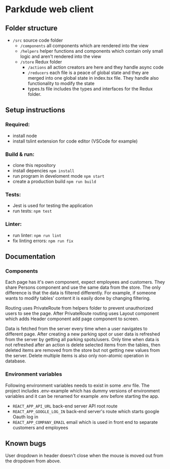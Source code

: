 # Parkdude web client

## Folder structure

- `/src` source code folder
  - `/components` all components which are rendered into the view
  - `/helpers` helper functions and components which contain only small logic and aren't rendered into the view
  - `/store` Redux folder
    - `/actions` all action creators are here and they handle async code
    - `/reducers` each file is a peace of global state and they are merged into one global state in index.tsx file. They handle also functionality to modify the state
    - types.ts file includes the types and interfaces for the Redux folder.
  

## Setup instructions

### Required:
- install node
- install tslint extension for code editor (VSCode for example)

### Build & run:
  - clone this repository
  - install depencies ```npm install```
  - run program in develoment mode  ```npm start```
  - create a production build  ```npm run build```
  
  ### Tests:
- Jest is used for testing the application
- run tests: ```npm test```

### Linter:
- run linter: ```npm run lint```
- fix linting errors: ```npm run fix```

## Documentation

### Components

Each page has it's own component, expect employees and customers. They share Persons component and use the same data from the store. The only difference  is that the data is filtered differently. For example, if someone wants to modify tables' content it is easily  done by changing filtering.

Routing uses PrivateRoute from helpers folder to prevent unauthorized users to see the page. After PrivateRoute routing uses Layout component which adds Header component add page component to screen. 

Data is fetched from the server every time when a user navigates to different page. After creating  a new parking spot or user data is refreshed from the server by getting all parking spots/users. Only time when data is not refreshed after an action is delete selected items from the tables, then deleted items are removed from the store but not getting new values from the server. Delete multiple  items is also only non-atomic operation in database.

### Environment variables

Following environment variables needs to exist in some .env file. The project includes .env-example which has dummy versions of environment variables and it can be renamed for example .env before starting the app.
- ```REACT_APP_API_URL``` back-end server API root route 
- ```REACT_APP_GOOGLE_LOG_IN``` back-end server's route which starts google Oauth log in
- ```REACT_APP_COMPANY_EMAIL``` email which is used in front end to separate customers and employees

## Known bugs

User dropdown in header doesn't close when the mouse is moved out from the dropdown from above.